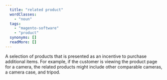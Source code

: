 ```yaml
---
  title: "related product"
  wordClasses: 
    - "noun"
  tags: 
    - "magento-software"
    - "product"
  synonyms: []
  readMore: []
---
```

A selection of products that is presented as an incentive to purchase additional items. For example, if the customer is viewing the product page for a camera, the related products might include other comparable cameras, a camera case, and tripod.
